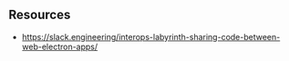 ## Resources

- https://slack.engineering/interops-labyrinth-sharing-code-between-web-electron-apps/
